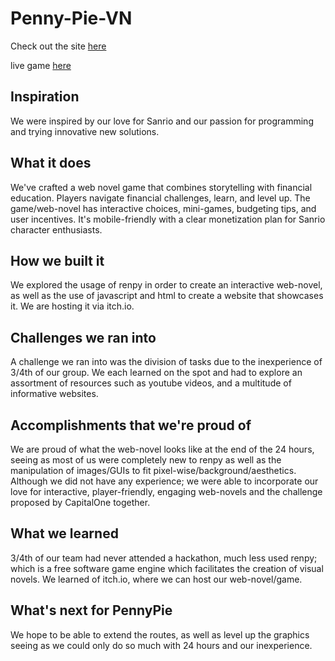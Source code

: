 # Penny-Pie-VN
Check out the site [here](https://pie-penny.vercel.app/)

live game [here](https://zuuniix.itch.io/pennypie)

## Inspiration
We were inspired by our love for Sanrio and our passion for programming and trying innovative new solutions.

## What it does
We've crafted a web novel game that combines storytelling with financial education. Players navigate financial challenges, learn, and level up. The game/web-novel has interactive choices, mini-games, budgeting tips, and user incentives. It's mobile-friendly with a clear monetization plan for Sanrio character enthusiasts.

## How we built it
We explored the usage of renpy in order to create an interactive web-novel, as well as the use of javascript and html to create a website that showcases it. We are hosting it via itch.io.

## Challenges we ran into
A challenge we ran into was the division of tasks due to the inexperience of 3/4th of our group. We each learned on the spot and had to explore an assortment of resources such as youtube videos, and a multitude of informative websites.

## Accomplishments that we're proud of
We are proud of what the web-novel looks like at the end of the 24 hours, seeing as most of us were completely new to renpy as well as the manipulation of images/GUIs to fit pixel-wise/background/aesthetics. Although we did not have any experience; we were able to incorporate our love for interactive, player-friendly, engaging web-novels and the challenge proposed by CapitalOne together.

## What we learned
3/4th of our team had never attended a hackathon, much less used renpy; which is a free software game engine which facilitates the creation of visual novels. We learned of itch.io, where we can host our web-novel/game.

## What's next for PennyPie
We hope to be able to extend the routes, as well as level up the graphics seeing as we could only do so much with 24 hours and our inexperience.
